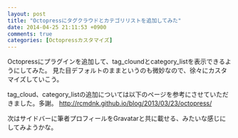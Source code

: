 ```yaml
---
layout: post
title: "Octopressにタグクラウドとカテゴリリストを追加してみた"
date: 2014-04-25 21:11:53 +0900
comments: true
categories: [Octopressカスタマイズ]
---
```


Octopressにプラグインを追加して、tag_cloundとcategory_listを表示できるようにしてみた。
見た目デフォルトのままというのも微妙なので、徐々にカスタマイズしていこう。

tag_cloud、category_listの追加については以下のページを参考にさせていただきました。多謝。
http://rcmdnk.github.io/blog/2013/03/23/octopress/

次はサイドバーに筆者プロフィールをGravatarと共に載せる、みたいな感じにしてみようかな。
